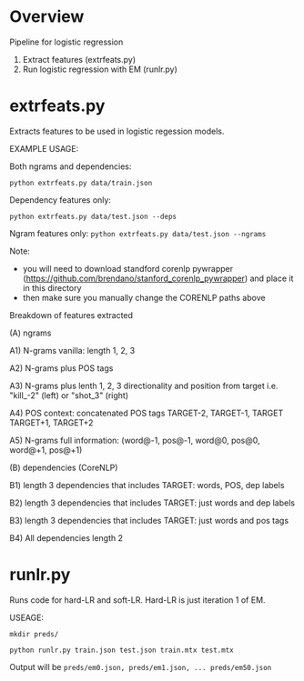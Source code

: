 Overview 
======
Pipeline for logistic regression
1. Extract features (extrfeats.py)
2. Run logistic regression with EM (runlr.py)

extrfeats.py
====
Extracts features to be used in logistic regession models. 

EXAMPLE USAGE:

Both ngrams and dependencies:

`python extrfeats.py data/train.json `

Dependency features only:

`python extrfeats.py data/test.json --deps`

Ngram features only: 
`python extrfeats.py data/test.json --ngrams`

Note: 
- you will need to download standford corenlp pywrapper (https://github.com/brendano/stanford_corenlp_pywrapper)
and place it in this directory
- then make sure you manually change the CORENLP paths above  

Breakdown of features extracted

(A) ngrams

A1) N-grams vanilla: length 1, 2, 3

A2) N-grams plus POS tags 

A3) N-grams plus lenth 1, 2, 3 directionality and position from target i.e. "kill_-2" (left) or "shot_3" (right)

A4) POS context: concatenated POS tags TARGET-2, TARGET-1, TARGET TARGET+1, TARGET+2

A5) N-grams full information: (word@-1, pos@-1, word@0, pos@0, word@+1, pos@+1)

(B) dependencies (CoreNLP)

B1) length 3 dependencies that includes TARGET: words, POS, dep labels

B2) length 3 dependencies that includes TARGET: just words and dep labels

B3) length 3 dependencies that includes TARGET: just words and pos tags

B4) All dependencies length 2

runlr.py
=====

Runs code for hard-LR and soft-LR. 
Hard-LR is just iteration 1 of EM.

USEAGE: 

`mkdir preds/`

`python runlr.py train.json test.json train.mtx test.mtx` 

Output will be `preds/em0.json, preds/em1.json, ... preds/em50.json`

